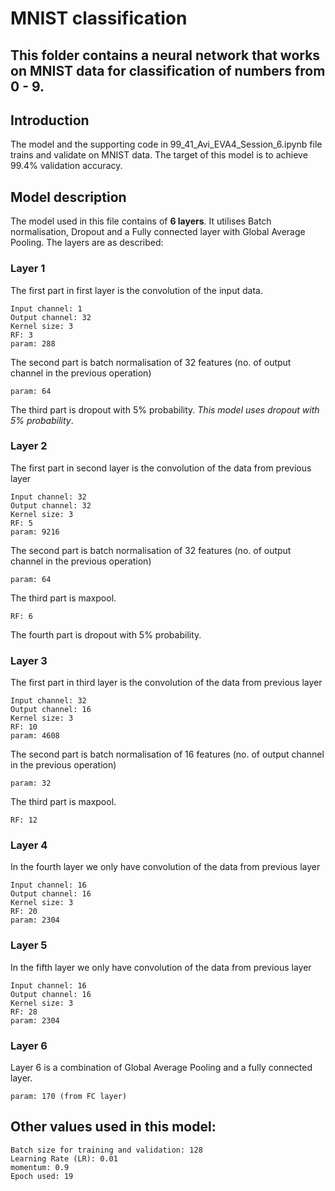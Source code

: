 # MNIST classification

## This folder contains a neural network that works on MNIST data for classification of numbers from 0 - 9.

## Introduction

The model and the supporting code in 99_41_Avi_EVA4_Session_6.ipynb file trains and validate on MNIST data. The target of this model is to achieve 99.4% validation accuracy. 

## Model description

The model used in this file contains of **6 layers**. It utilises Batch normalisation, Dropout and a Fully connected layer with Global Average Pooling.
The layers are as described:

### Layer 1
The first part in first layer is the convolution of the input data. 

    Input channel: 1
    Output channel: 32
    Kernel size: 3
    RF: 3
    param: 288

The second part is batch normalisation of 32 features (no. of output channel in the previous operation)

    param: 64
The third part is dropout with 5% probability. _This model uses dropout with 5% probability_.

### Layer 2
The first part in second layer is the convolution of the data from previous layer

    Input channel: 32
    Output channel: 32
    Kernel size: 3
    RF: 5
    param: 9216

The second part is batch normalisation of 32 features (no. of output channel in the previous operation)

    param: 64
The third part is maxpool.

    RF: 6

The fourth part is dropout with 5% probability.

### Layer 3
The first part in third layer is the convolution of the data from previous layer

    Input channel: 32
    Output channel: 16
    Kernel size: 3
    RF: 10
    param: 4608

The second part is batch normalisation of 16 features (no. of output channel in the previous operation)

    param: 32
The third part is maxpool.

    RF: 12

### Layer 4
In the fourth layer we only have convolution of the data from previous layer

    Input channel: 16
    Output channel: 16
    Kernel size: 3
    RF: 20
    param: 2304

### Layer 5
In the fifth layer we only have convolution of the data from previous layer

    Input channel: 16
    Output channel: 16
    Kernel size: 3
    RF: 28
    param: 2304

### Layer 6
Layer 6 is a combination of Global Average Pooling and a fully connected layer.
    
    param: 170 (from FC layer)
    
## Other values used in this model:

    Batch size for training and validation: 128
    Learning Rate (LR): 0.01
    momentum: 0.9
    Epoch used: 19







